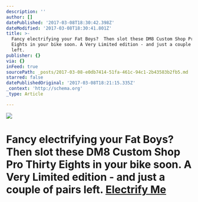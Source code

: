 ```yaml
---
description: ''
author: []
datePublished: '2017-03-08T18:30:42.398Z'
dateModified: '2017-03-08T18:30:41.801Z'
title: >-
  Fancy electrifying your Fat Boys?  Then slot these DM8 Custom Shop Pro Thirty
  Eights in your bike soon. A Very Limited edition - and just a couple of pairs
  left. 
publisher: {}
via: {}
inFeed: true
sourcePath: _posts/2017-03-08-e0db7414-51fa-461c-94c1-2b43583b2fb5.md
starred: false
datePublishedOriginal: '2017-03-08T18:21:15.335Z'
_context: 'http://schema.org'
_type: Article

---
```

![](https://the-grid-user-content.s3-us-west-2.amazonaws.com/2443ac7c-0ea3-4ad8-89fd-29a9ac57b311.jpg)

# Fancy electrifying your Fat Boys? Then slot these DM8 Custom Shop Pro Thirty Eights in your bike soon. A Very Limited edition - and just a couple of pairs left. [Electrify Me][0]

[0]: http://ridefullgas.com/dm8-custom-shop-pro-thirtyeight-super-fly-boys-28mm-wide-38mm-deep-1500g-pair/